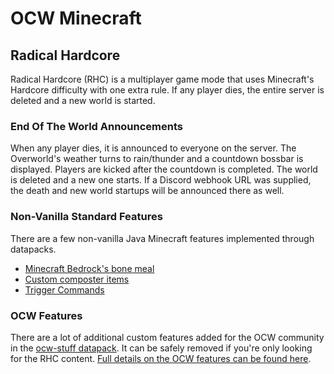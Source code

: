 # OCW Minecraft

## Radical Hardcore

Radical Hardcore (RHC) is a multiplayer game mode that uses Minecraft's Hardcore difficulty with one extra rule. If any player dies, the entire server is deleted and a new world is started.

### End Of The World Announcements

When any player dies, it is announced to everyone on the server. The Overworld's weather turns to rain/thunder and a countdown bossbar is displayed. Players are kicked after the countdown is completed. The world is deleted and a new one starts. If a Discord webhook URL was supplied, the death and new world startups will be announced there as well.

### Non-Vanilla Standard Features

There are a few non-vanilla Java Minecraft features implemented through datapacks.

- [Minecraft Bedrock's bone meal](https://github.com/Nincodedo/mc-java-bedrock-bone-meal-datapack)
- [Custom composter items](customcomposter/index.md)
- [Trigger Commands](trigger/index.md)

### OCW Features

There are a lot of additional custom features added for the OCW community in the [ocw-stuff datapack](https://github.com/Nincodedo/rhc-ocw/tree/main/datapacks/ocw-stuff). It can be safely removed if you're only looking for the RHC content. [Full details on the OCW features can be found here](ocw/index.md).

